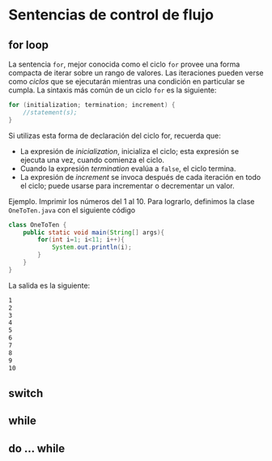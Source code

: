 # Sentencias de control de flujo

## for loop
La sentencia `for`, mejor conocida como el ciclo `for` provee una forma compacta de iterar sobre un rango de valores. Las iteraciones pueden verse como *ciclos* que se ejecutarán mientras una condición en particular se cumpla. La sintaxis más común de un ciclo `for` es la siguiente:
```java
for (initialization; termination; increment) {
    //statement(s);
}
```
Si utilizas esta forma de declaración del ciclo for, recuerda que:
* La expresión de *inicialization*, inicializa el ciclo; esta expresión se ejecuta una vez, cuando comienza el ciclo.
* Cuando la expresión *termination* evalúa a `false`, el ciclo termina.
* La expresión de *increment* se invoca después de cada iteración en todo el ciclo; puede usarse para incrementar o decrementar un valor.

Ejemplo. Imprimir los números del 1 al 10. Para lograrlo, definimos la clase `OneToTen.java` con el siguiente código
```java
class OneToTen {
    public static void main(String[] args){
        for(int i=1; i<11; i++){
            System.out.println(i);
        }
    }
}
```
La salida es la siguiente: 
```bash
1
2
3
4
5
6
7
8
9
10
```
## switch

## while

## do ... while


